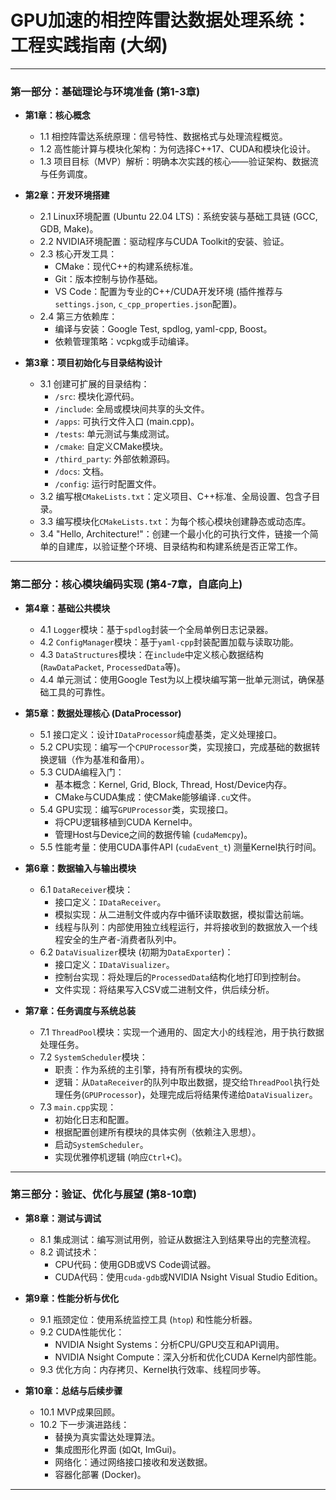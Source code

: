 # GPU加速的相控阵雷达数据处理系统：工程实践指南 (大纲)

---

### **第一部分：基础理论与环境准备 (第1-3章)**

*   **第1章：核心概念**
    *   1.1 相控阵雷达系统原理：信号特性、数据格式与处理流程概览。
    *   1.2 高性能计算与模块化架构：为何选择C++17、CUDA和模块化设计。
    *   1.3 项目目标（MVP）解析：明确本次实践的核心——验证架构、数据流与任务调度。

*   **第2章：开发环境搭建**
    *   2.1 Linux环境配置 (Ubuntu 22.04 LTS)：系统安装与基础工具链 (GCC, GDB, Make)。
    *   2.2 NVIDIA环境配置：驱动程序与CUDA Toolkit的安装、验证。
    *   2.3 核心开发工具：
        *   CMake：现代C++的构建系统标准。
        *   Git：版本控制与协作基础。
        *   VS Code：配置为专业的C++/CUDA开发环境 (插件推荐与`settings.json`, `c_cpp_properties.json`配置)。
    *   2.4 第三方依赖库：
        *   编译与安装：Google Test, spdlog, yaml-cpp, Boost。
        *   依赖管理策略：vcpkg或手动编译。

*   **第3章：项目初始化与目录结构设计**
    *   3.1 创建可扩展的目录结构：
        *   `/src`: 模块化源代码。
        *   `/include`: 全局或模块间共享的头文件。
        *   `/apps`: 可执行文件入口 (main.cpp)。
        *   `/tests`: 单元测试与集成测试。
        *   `/cmake`: 自定义CMake模块。
        *   `/third_party`: 外部依赖源码。
        *   `/docs`: 文档。
        *   `/config`: 运行时配置文件。
    *   3.2 编写根`CMakeLists.txt`：定义项目、C++标准、全局设置、包含子目录。
    *   3.3 编写模块化`CMakeLists.txt`：为每个核心模块创建静态或动态库。
    *   3.4 "Hello, Architecture!"：创建一个最小化的可执行文件，链接一个简单的自建库，以验证整个环境、目录结构和构建系统是否正常工作。

---

### **第二部分：核心模块编码实现 (第4-7章，自底向上)**

*   **第4章：基础公共模块**
    *   4.1 `Logger`模块：基于`spdlog`封装一个全局单例日志记录器。
    *   4.2 `ConfigManager`模块：基于`yaml-cpp`封装配置加载与读取功能。
    *   4.3 `DataStructures`模块：在`include`中定义核心数据结构 (`RawDataPacket`, `ProcessedData`等)。
    *   4.4 单元测试：使用Google Test为以上模块编写第一批单元测试，确保基础工具的可靠性。

*   **第5章：数据处理核心 (DataProcessor)**
    *   5.1 接口定义：设计`IDataProcessor`纯虚基类，定义处理接口。
    *   5.2 CPU实现：编写一个`CPUProcessor`类，实现接口，完成基础的数据转换逻辑（作为基准和备用）。
    *   5.3 CUDA编程入门：
        *   基本概念：Kernel, Grid, Block, Thread, Host/Device内存。
        *   CMake与CUDA集成：使CMake能够编译`.cu`文件。
    *   5.4 GPU实现：编写`GPUProcessor`类，实现接口。
        *   将CPU逻辑移植到CUDA Kernel中。
        *   管理Host与Device之间的数据传输 (`cudaMemcpy`)。
    *   5.5 性能考量：使用CUDA事件API (`cudaEvent_t`) 测量Kernel执行时间。

*   **第6章：数据输入与输出模块**
    *   6.1 `DataReceiver`模块：
        *   接口定义：`IDataReceiver`。
        *   模拟实现：从二进制文件或内存中循环读取数据，模拟雷达前端。
        *   线程与队列：内部使用独立线程运行，并将接收到的数据放入一个线程安全的生产者-消费者队列中。
    *   6.2 `DataVisualizer`模块 (初期为`DataExporter`)：
        *   接口定义：`IDataVisualizer`。
        *   控制台实现：将处理后的`ProcessedData`结构化地打印到控制台。
        *   文件实现：将结果写入CSV或二进制文件，供后续分析。

*   **第7章：任务调度与系统总装**
    *   7.1 `ThreadPool`模块：实现一个通用的、固定大小的线程池，用于执行数据处理任务。
    *   7.2 `SystemScheduler`模块：
        *   职责：作为系统的主引擎，持有所有模块的实例。
        *   逻辑：从`DataReceiver`的队列中取出数据，提交给`ThreadPool`执行处理任务(`GPUProcessor`)，处理完成后将结果传递给`DataVisualizer`。
    *   7.3 `main.cpp`实现：
        *   初始化日志和配置。
        *   根据配置创建所有模块的具体实例（依赖注入思想）。
        *   启动`SystemScheduler`。
        *   实现优雅停机逻辑 (响应`Ctrl+C`)。

---

### **第三部分：验证、优化与展望 (第8-10章)**

*   **第8章：测试与调试**
    *   8.1 集成测试：编写测试用例，验证从数据注入到结果导出的完整流程。
    *   8.2 调试技术：
        *   CPU代码：使用GDB或VS Code调试器。
        *   CUDA代码：使用`cuda-gdb`或NVIDIA Nsight Visual Studio Edition。

*   **第9章：性能分析与优化**
    *   9.1 瓶颈定位：使用系统监控工具 (`htop`) 和性能分析器。
    *   9.2 CUDA性能优化：
        *   NVIDIA Nsight Systems：分析CPU/GPU交互和API调用。
        *   NVIDIA Nsight Compute：深入分析和优化CUDA Kernel内部性能。
    *   9.3 优化方向：内存拷贝、Kernel执行效率、线程同步等。

*   **第10章：总结与后续步骤**
    *   10.1 MVP成果回顾。
    *   10.2 下一步演进路线：
        *   替换为真实雷达处理算法。
        *   集成图形化界面 (如Qt, ImGui)。
        *   网络化：通过网络接口接收和发送数据。
        *   容器化部署 (Docker)。

---
